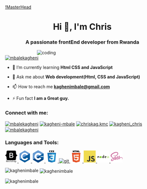 [!MasterHead](https://globaleducation.s3.ap-south-1.amazonaws.com/globaledu/gif/front-end-development.gif)
<h1 align="center">Hi 👋, I'm Chris</h1>
<h3 align="center">A passionate frontEnd developer from Rwanda</h3>
<img align="right" alt="coding" width="400" src="https://globaleducation.s3.ap-south-1.amazonaws.com/globaledu/gif/front-end-development.gif">

<p align="left"> <a href="https://twitter.com/mbalekagheni" target="blank"><img src="https://img.shields.io/twitter/follow/mbalekagheni?logo=twitter&style=for-the-badge" alt="mbalekagheni" /></a> </p>

- 🌱 I’m currently learning **Html CSS and JavaScript**

- 💬 Ask me about **Web development(Html, CSS and JavaScript)**

- 📫 How to reach me **kaghenimbale@gmail.com**

- ⚡ Fun fact **I am a Great guy.**

<h3 align="left">Connect with me:</h3>
<p align="left">
<a href="https://twitter.com/mbalekagheni" target="blank"><img align="center" src="https://raw.githubusercontent.com/rahuldkjain/github-profile-readme-generator/master/src/images/icons/Social/twitter.svg" alt="mbalekagheni" height="30" width="40" /></a>
<a href="https://linkedin.com/in/kagheni-mbale" target="blank"><img align="center" src="https://raw.githubusercontent.com/rahuldkjain/github-profile-readme-generator/master/src/images/icons/Social/linked-in-alt.svg" alt="kagheni-mbale" height="30" width="40" /></a>
<a href="https://fb.com/chriskag.kmc" target="blank"><img align="center" src="https://raw.githubusercontent.com/rahuldkjain/github-profile-readme-generator/master/src/images/icons/Social/facebook.svg" alt="chriskag.kmc" height="30" width="40" /></a>
<a href="https://instagram.com/kagheni_chris" target="blank"><img align="center" src="https://raw.githubusercontent.com/rahuldkjain/github-profile-readme-generator/master/src/images/icons/Social/instagram.svg" alt="kagheni_chris" height="30" width="40" /></a>
<a href="https://www.behance.net/mbalekagheni" target="blank"><img align="center" src="https://raw.githubusercontent.com/rahuldkjain/github-profile-readme-generator/master/src/images/icons/Social/behance.svg" alt="mbalekagheni" height="30" width="40" /></a>
</p>

<h3 align="left">Languages and Tools:</h3>
<p align="left"> <a href="https://getbootstrap.com" target="_blank" rel="noreferrer"> <img src="https://raw.githubusercontent.com/devicons/devicon/master/icons/bootstrap/bootstrap-plain-wordmark.svg" alt="bootstrap" width="40" height="40"/> </a> <a href="https://www.cprogramming.com/" target="_blank" rel="noreferrer"> <img src="https://raw.githubusercontent.com/devicons/devicon/master/icons/c/c-original.svg" alt="c" width="40" height="40"/> </a> <a href="https://www.w3schools.com/cpp/" target="_blank" rel="noreferrer"> <img src="https://raw.githubusercontent.com/devicons/devicon/master/icons/cplusplus/cplusplus-original.svg" alt="cplusplus" width="40" height="40"/> </a> <a href="https://www.w3schools.com/css/" target="_blank" rel="noreferrer"> <img src="https://raw.githubusercontent.com/devicons/devicon/master/icons/css3/css3-original-wordmark.svg" alt="css3" width="40" height="40"/> </a> <a href="https://git-scm.com/" target="_blank" rel="noreferrer"> <img src="https://www.vectorlogo.zone/logos/git-scm/git-scm-icon.svg" alt="git" width="40" height="40"/> </a> <a href="https://www.w3.org/html/" target="_blank" rel="noreferrer"> <img src="https://raw.githubusercontent.com/devicons/devicon/master/icons/html5/html5-original-wordmark.svg" alt="html5" width="40" height="40"/> </a> <a href="https://developer.mozilla.org/en-US/docs/Web/JavaScript" target="_blank" rel="noreferrer"> <img src="https://raw.githubusercontent.com/devicons/devicon/master/icons/javascript/javascript-original.svg" alt="javascript" width="40" height="40"/> </a> <a href="https://nodejs.org" target="_blank" rel="noreferrer"> <img src="https://raw.githubusercontent.com/devicons/devicon/master/icons/nodejs/nodejs-original-wordmark.svg" alt="nodejs" width="40" height="40"/> </a> <a href="https://sass-lang.com" target="_blank" rel="noreferrer"> <img src="https://raw.githubusercontent.com/devicons/devicon/master/icons/sass/sass-original.svg" alt="sass" width="40" height="40"/> </a> </p>

<p><img align="left" src="https://github-readme-stats.vercel.app/api/top-langs?username=kaghenimbale&show_icons=true&locale=en&layout=compact" alt="kaghenimbale" /></p>

<p>&nbsp;<img align="center" src="https://github-readme-stats.vercel.app/api?username=kaghenimbale&show_icons=true&locale=en" alt="kaghenimbale" /></p>

<p><img align="center" src="https://github-readme-streak-stats.herokuapp.com/?user=kaghenimbale&" alt="kaghenimbale" /></p>
